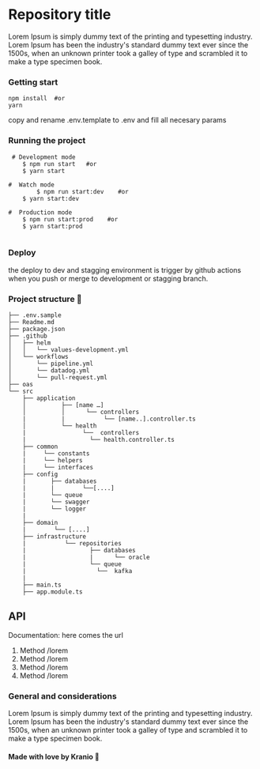 # Repository title

Lorem Ipsum is simply dummy text of the printing and typesetting industry. Lorem Ipsum has been the industry's standard dummy text ever since the 1500s, when an unknown printer took a galley of type and scrambled it to make a type specimen book.

### Getting start
```
npm install  #or
yarn
```
copy and rename .env.template to .env and fill all necesary params

### Running the project
```
 # Development mode
 	$ npm run start   #or 
	$ yarn start
	
#  Watch mode
    	$ npm run start:dev    #or 
	$ yarn start:dev
	
#  Production mode
   	$ npm run start:prod    #or
   	$ yarn start:prod
   
```

### Deploy
the deploy to dev and stagging environment is trigger by github actions when you push or merge to development or stagging branch.

### Project structure 📂

```
├── .env.sample
├── Readme.md
├── package.json
├── .github
│   ├── helm
│   │   └── values-development.yml
│   └── workflows
│       └── pipeline.yml
│       └── datadog.yml
│       └── pull-request.yml
├── oas
└── src
    ├── application                      
    │          ├── [name …]                       
    │          │      └── controllers
    |          |	       └── [name..].controller.ts
    │          └── health
    |                └──  controllers
    |   	  	       └── health.controller.ts
    ├── common
    |     └── constants
    |     └── helpers 
    |     └── interfaces
    ├── config
    |	    ├── databases
    |	    |	     └──[....]
    |       └── queue     
    |       └── swagger
    |       └── logger
    |
    ├── domain
    |	     └── [....]	
    ├── infrastructure
    |           └── repositories
    |                  ├── databases
    |	               |      └── oracle
    |                  └── queue   	
    |	         	     └──  kafka		
    |      
    ├── main.ts
    ├── app.module.ts
```

## API
Documentation: here comes the url 

1. Method /lorem
2. Method /lorem
3. Method /lorem
4. Method /lorem

### General and considerations

Lorem Ipsum is simply dummy text of the printing and typesetting industry. Lorem Ipsum has been the industry's standard dummy text ever since the 1500s, when an unknown printer took a galley of type and scrambled it to make a type specimen book.

#### Made with love by Kranio 🧠
